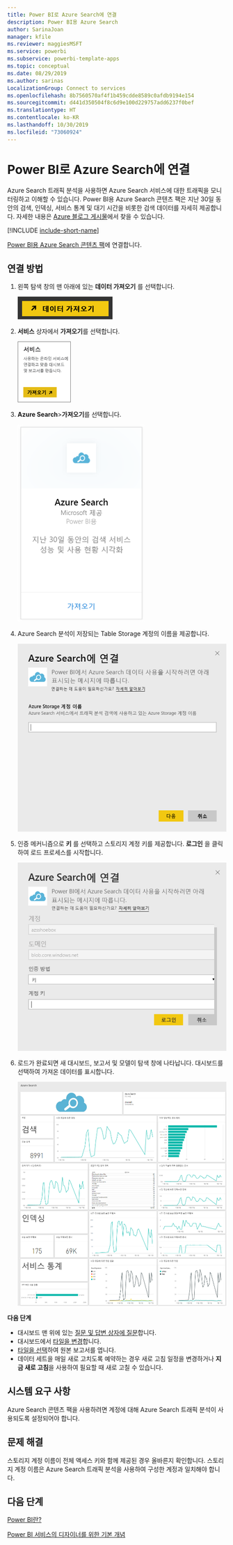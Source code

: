 ```yaml
---
title: Power BI로 Azure Search에 연결
description: Power BI용 Azure Search
author: SarinaJoan
manager: kfile
ms.reviewer: maggiesMSFT
ms.service: powerbi
ms.subservice: powerbi-template-apps
ms.topic: conceptual
ms.date: 08/29/2019
ms.author: sarinas
LocalizationGroup: Connect to services
ms.openlocfilehash: 8b7560570af4f1b459cdde8589c0afdb9194e154
ms.sourcegitcommit: d441d350504f8c6d9e100d229757add6237f0bef
ms.translationtype: HT
ms.contentlocale: ko-KR
ms.lasthandoff: 10/30/2019
ms.locfileid: "73060924"
---
```

# <a name="connect-to-azure-search-with-power-bi"></a>Power BI로 Azure Search에 연결
Azure Search 트래픽 분석을 사용하면 Azure Search 서비스에 대한 트래픽을 모니터링하고 이해할 수 있습니다. Power BI용 Azure Search 콘텐츠 팩은 지난 30일 동안의 검색, 인덱싱, 서비스 통계 및 대기 시간을 비롯한 검색 데이터를 자세히 제공합니다. 자세한 내용은 [Azure 블로그 게시물](https://azure.microsoft.com/blog/analyzing-your-azure-search-traffic/)에서 찾을 수 있습니다.

[!INCLUDE [include-short-name](./includes/service-deprecate-content-packs.md)]

[Power BI용 Azure Search 콘텐츠 팩](https://app.powerbi.com/getdata/services/azure-search)에 연결합니다.

## <a name="how-to-connect"></a>연결 방법
1. 왼쪽 탐색 창의 맨 아래에 있는 **데이터 가져오기** 를 선택합니다.
   
   ![](media/service-connect-to-azure-search/pbi_getdata.png) 
2. **서비스** 상자에서 **가져오기**를 선택합니다.
   
   ![](media/service-connect-to-azure-search/pbi_getservices.png) 
3. **Azure Search**\>**가져오기**를 선택합니다.
   
   ![](media/service-connect-to-azure-search/azuresearch.png)
4. Azure Search 분석이 저장되는 Table Storage 계정의 이름을 제공합니다.
   
   ![](media/service-connect-to-azure-search/params.png)
5. 인증 메커니즘으로 **키** 를 선택하고 스토리지 계정 키를 제공합니다. **로그인** 을 클릭하여 로드 프로세스를 시작합니다.
   
   ![](media/service-connect-to-azure-search/creds.png)
6. 로드가 완료되면 새 대시보드, 보고서 및 모델이 탐색 창에 나타납니다. 대시보드를 선택하여 가져온 데이터를 표시합니다.
   
    ![](media/service-connect-to-azure-search/dashboard2.png)

**다음 단계**

* 대시보드 맨 위에 있는 [질문 및 답변 상자에 질문](consumer/end-user-q-and-a.md)합니다.
* 대시보드에서 [타일을 변경](service-dashboard-edit-tile.md)합니다.
* [타일을 선택](consumer/end-user-tiles.md)하여 원본 보고서를 엽니다.
* 데이터 세트을 매일 새로 고치도록 예약하는 경우 새로 고침 일정을 변경하거나 **지금 새로 고침**을 사용하여 필요할 때 새로 고칠 수 있습니다.

## <a name="system-requirements"></a>시스템 요구 사항
Azure Search 콘텐츠 팩을 사용하려면 계정에 대해 Azure Search 트래픽 분석이 사용되도록 설정되어야 합니다.

## <a name="troubleshooting"></a>문제 해결
스토리지 계정 이름이 전체 액세스 키와 함께 제공된 경우 올바른지 확인합니다. 스토리지 계정 이름은 Azure Search 트래픽 분석을 사용하여 구성한 계정과 일치해야 합니다.

## <a name="next-steps"></a>다음 단계
[Power BI란?](fundamentals/power-bi-overview.md)

[Power BI 서비스의 디자이너를 위한 기본 개념](service-basic-concepts.md)

